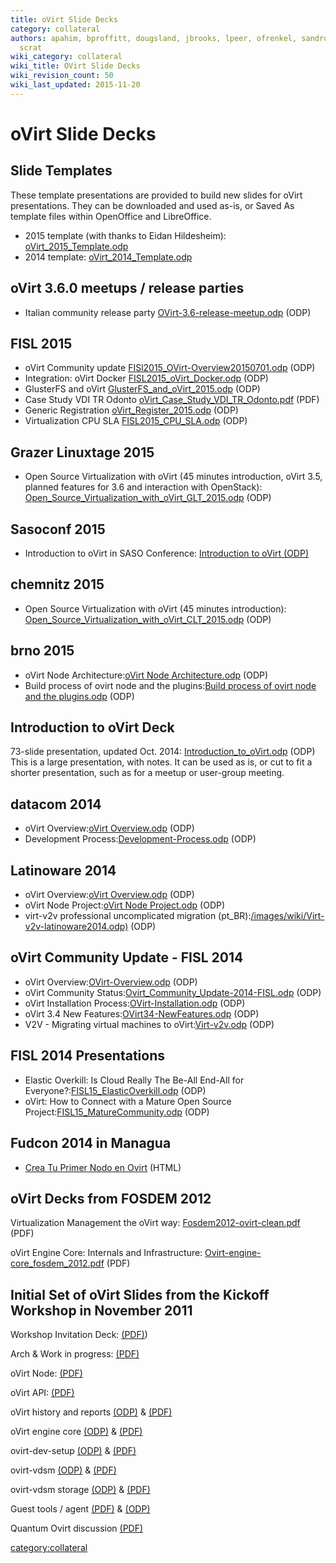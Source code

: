 ```yaml
---
title: oVirt Slide Decks
category: collateral
authors: apahim, bproffitt, dougsland, jbrooks, lpeer, ofrenkel, sandrobonazzola,
  scrat
wiki_category: collateral
wiki_title: OVirt Slide Decks
wiki_revision_count: 50
wiki_last_updated: 2015-11-20
---
```


# oVirt Slide Decks

## Slide Templates

These template presentations are provided to build new slides for oVirt presentations. They can be downloaded and used as-is, or Saved As template files within OpenOffice and LibreOffice.

*   2015 template (with thanks to Eidan Hildesheim): [oVirt_2015_Template.odp](http://resources.ovirt.org/old-site-files/wiki/OVirt_2015_Template.odp)
*   2014 template: [oVirt_2014_Template.odp](http://resources.ovirt.org/old-site-files/wiki/OVirt_2014_Template.odp)

## oVirt 3.6.0 meetups / release parties

*   Italian community release party [OVirt-3.6-release-meetup.odp](http://resources.ovirt.org/old-site-files/wiki/OVirt-3.6-release-meetup.odp) (ODP)

## FISL 2015

*   oVirt Community update [FISl2015_OVirt-Overview20150701.odp](http://resources.ovirt.org/old-site-files/wiki/FISl2015_OVirt-Overview20150701.odp) (ODP)
*   Integration: oVirt Docker [FISL2015_oVirt_Docker.odp](http://resources.ovirt.org/old-site-files/wiki/FISL2015_oVirt_Docker.odp) (ODP)
*   GlusterFS and oVirt [GlusterFS_and_oVirt_2015.odp](http://resources.ovirt.org/old-site-files/wiki/GlusterFS_and_oVirt_2015.odp) (ODP)
*   Case Study VDI TR Odonto [oVirt_Case_Study_VDI_TR_Odonto.pdf](http://resources.ovirt.org/old-site-files/wiki/OVirt_CaseStudy_FISL16_VDI.pdf) (PDF)
*   Generic Registration [oVirt_Register_2015.odp](http://resources.ovirt.org/old-site-files/wiki/OVirt_Register_2015.odp) (ODP)
*   Virtualization CPU SLA [FISL2015_CPU_SLA.odp](http://resources.ovirt.org/old-site-files/wiki/FISL2015_CPU_SLA.odp) (ODP)

## Grazer Linuxtage 2015

*   Open Source Virtualization with oVirt (45 minutes introduction, oVirt 3.5, planned features for 3.6 and interaction with OpenStack): [Open_Source_Virtualization_with_oVirt_GLT_2015.odp](http://resources.ovirt.org/old-site-files/wiki/Open_Source_Virtualization_with_oVirt_GLT_2015.odp) (ODP)

## Sasoconf 2015

*   Introduction to oVirt in SASO Conference: [Introduction to oVirt (ODP)](https://villadalmine.fedorapeople.org/Presentaciones/Sasoconf2015/Introduction_to_oVirt-Sasoconf2015.odp)

## chemnitz 2015

*   Open Source Virtualization with oVirt (45 minutes introduction): [Open_Source_Virtualization_with_oVirt_CLT_2015.odp](http://resources.ovirt.org/old-site-files/wiki/Open_Source_Virtualization_with_oVirt_CLT_2015.odp) (ODP)

## brno 2015

*   oVirt Node Architecture:[oVirt Node Architecture.odp](http://resources.ovirt.org/old-site-files/wiki/Ovirt_Node_Architecture.odp) (ODP)
*   Build process of ovirt node and the plugins:[Build process of ovirt node and the plugins.odp](http://resources.ovirt.org/old-site-files/wiki/Build_process_of_ovirt-node_and_the_plugins.odp) (ODP)

## Introduction to oVirt Deck

73-slide presentation, updated Oct. 2014: [Introduction_to_oVirt.odp](http://resources.ovirt.org/old-site-files/wiki/Introduction_to_oVirt.odp) (ODP)
This is a large presentation, with notes. It can be used as is, or cut to fit a shorter presentation, such as for a meetup or user-group meeting.

## datacom 2014

*   oVirt Overview:[oVirt Overview.odp](http://resources.ovirt.org/old-site-files/wiki/Ovirt-overview-latinoware2014.odp) (ODP)
*   Development Process:[Development-Process.odp](http://resources.ovirt.org/old-site-files/wiki/Development-Process.odp) (ODP)

## Latinoware 2014

*   oVirt Overview:[oVirt Overview.odp](http://resources.ovirt.org/old-site-files/wiki/Ovirt-overview-latinoware2014.odp) (ODP)
*   oVirt Node Project:[oVirt Node Project.odp](http://resources.ovirt.org/old-site-files/wiki/Ovirt-node-latinoware2014.odp) (ODP)
*   virt-v2v professional uncomplicated migration (pt_BR):[/images/wiki/Virt-v2v-latinoware2014.odp)](http://resources.ovirt.org/old-site-files/wiki/Virt-v2v-latinoware2014.odp) (ODP)

## oVirt Community Update - FISL 2014

*   oVirt Overview:[OVirt-Overview.odp](http://resources.ovirt.org/old-site-files/wiki/OVirt-Overview.odp) (ODP)
*   oVirt Community Status:[Ovirt_Community_Update-2014-FISL.odp](http://resources.ovirt.org/old-site-files/wiki/Ovirt_Community_Update-2014-FISL.odp) (ODP)
*   oVirt Installation Process:[OVirt-Installation.odp](http://resources.ovirt.org/old-site-files/wiki/OVirt-Installation.odp) (ODP)
*   oVirt 3.4 New Features:[OVirt34-NewFeatures.odp](http://resources.ovirt.org/old-site-files/wiki/OVirt34-NewFeatures.odp) (ODP)
*   V2V - Migrating virtual machines to oVirt:[Virt-v2v.odp](http://resources.ovirt.org/old-site-files/wiki/Virt-v2v.odp) (ODP)

## FISL 2014 Presentations

*   Elastic Overkill: Is Cloud Really The Be-All End-All for Everyone?:[FISL15_ElasticOverkill.odp](http://resources.ovirt.org/old-site-files/wiki/FISL15_ElasticOverkill.odp) (ODP)
*   oVirt: How to Connect with a Mature Open Source Project:[FISL15_MatureCommunity.odp](http://resources.ovirt.org/old-site-files/wiki/FISL15_MatureCommunity.odp) (ODP)

## Fudcon 2014 in Managua

*   [Crea Tu Primer Nodo en Ovirt](https://villadalmine.fedorapeople.org/Presentaciones/Fudcon2014Managua/) (HTML)

## oVirt Decks from FOSDEM 2012

Virtualization Management the oVirt way: [Fosdem2012-ovirt-clean.pdf](http://resources.ovirt.org/old-site-files/wiki/Fosdem2012-ovirt-clean.pdf) (PDF)

oVirt Engine Core: Internals and Infrastructure: [Ovirt-engine-core_fosdem_2012.pdf](http://resources.ovirt.org/old-site-files/wiki/Ovirt-engine-core_fosdem_2012.pdf) (PDF)

## Initial Set of oVirt Slides from the Kickoff Workshop in November 2011

Workshop Invitation Deck: [(PDF)](http://resources.ovirt.org/old-site-files/wp/Ovirt-WorkShop-Invitation.pdf))

Arch & Work in progress: [(PDF)](http://resources.ovirt.org/old-site-files/wiki/Ovirt-arch-iheim.pdf)

oVirt Node: [(PDF)](http://resources.ovirt.org/old-site-files/wp/ovirt-node.pdf)

oVirt API: [(PDF)](http://resources.ovirt.org/old-site-files/wiki/OVirt-API-CLI-SDK-20111102.pdf)

oVirt history and reports [(ODP)](http://resources.ovirt.org/old-site-files/wp/oVirt_history_and_reports.odp) & [(PDF)](http://resources.ovirt.org/old-site-files/wp/oVirt_history_and_reports.pdf)

oVirt engine core [(ODP)](http://resources.ovirt.org/old-site-files/wiki/Ovirt-engine-core-20111102.odp) & [(PDF)](http://resources.ovirt.org/old-site-files/wiki/Ovirt-engine-core-20111102.pdf)

ovirt-dev-setup [(ODP)](http://resources.ovirt.org/old-site-files/wp/ovirt-dev-setup.odp) & [(PDF)](http://resources.ovirt.org/old-site-files/wp/ovirt-dev-setup.pdf)

ovirt-vdsm [(ODP)](http://resources.ovirt.org/old-site-files/wp/ovirt-vdsm.odp) & [(PDF)](http://resources.ovirt.org/old-site-files/wp/ovirt-vdsm.pdf)

ovirt-vdsm storage [(ODP)](http://resources.ovirt.org/old-site-files/wp/ovirt-vdsm-storage.odp) & [(PDF)](http://resources.ovirt.org/old-site-files/wp/ovirt-vdsm-storage.pdf)

Guest tools / agent [(PDF)](http://resources.ovirt.org/old-site-files/wiki/Ovirt-guest-agent.pdf) & [(ODP)](http://resources.ovirt.org/old-site-files/wiki/Ovirt-guest-agent.odp)

Quantum Ovirt discussion [(PDF)](http://resources.ovirt.org/old-site-files/wp/Quantum_Ovirt_discussion.pdf)

<category:collateral>
